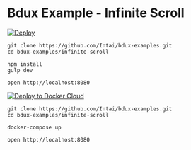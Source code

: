 # Bdux Example - Infinite Scroll

[![Deploy](https://www.herokucdn.com/deploy/button.svg)](https://heroku.com/deploy?template=https://github.com/Intai/bdux-examples/tree/infinite-scroll)

```
git clone https://github.com/Intai/bdux-examples.git
cd bdux-examples/infinite-scroll

npm install
gulp dev

open http://localhost:8080
```

[![Deploy to Docker Cloud](https://files.cloud.docker.com/images/deploy-to-dockercloud.svg)](https://cloud.docker.com/stack/wizard?name=bdux-example-infinite-scroll&stackfile=web%3A%0A%20%20image%3A%20intai%2Fbdux-example-infinite-scroll%0A%20%20ports%3A%0A%20%20%20%20-%20"80%3A8080"%0A)

```
git clone https://github.com/Intai/bdux-examples.git
cd bdux-examples/infinite-scroll

docker-compose up

open http://localhost:8080
```
